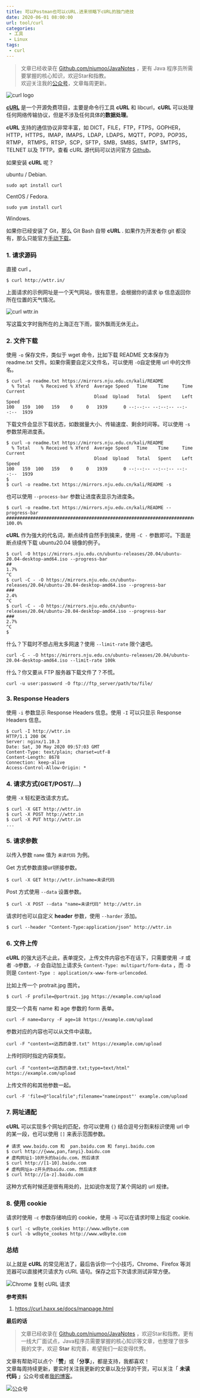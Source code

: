 ```yaml
---
title: 可以Postman也可以cURL.进来领略下cURL的独门绝技
date: 2020-06-01 08:00:00
url: tool/curl
categories:
 - 工具
 - Linux
tags:
 - curl
---
```


> 文章已经收录在 [Github.com/niumoo/JavaNotes](https://github.com/niumoo/JavaNotes) ，更有 Java 程序员所需要掌握的核心知识，欢迎Star和指教。  
> 欢迎关注我的[公众号](https://github.com/niumoo/JavaNotes#%E5%85%AC%E4%BC%97%E5%8F%B7)，文章每周更新。

![curl logo](https://cdn.jsdelivr.net/gh/niumoo/cdn-assets/2020/curl-logo.svg)



[**cURL**](https://curl.haxx.se/) 是一个开源免费项目，主要是命令行工具 **cURL** 和 libcurl，**cURL** 可以处理任何网络传输协议，但是不涉及任何具体的**数据处理**。

**cURL** 支持的通信协议非常丰富，如 DICT，FILE，FTP，FTPS，GOPHER，HTTP，HTTPS，IMAP，IMAPS，LDAP，LDAPS，MQTT，POP3，POP3S，RTMP， RTMPS，RTSP，SCP，SFTP，SMB，SMBS，SMTP，SMTPS，TELNET 以及 TFTP。查看 cURL 源代码可以访问官方 [Github](https://github.com/curl/curl)。

如果安装 **cURL** 呢？

ubuntu / Debian.

```shell
sudo apt install curl
```

CentOS / Fedora.

```shell
sudo yum install curl
```

Windows.

如果你已经安装了 Git，那么 Git Bash 自带 **cURL** . 如果作为开发者你 git 都没有，那么只能官方[手动下载](https://curl.haxx.se/download.html)。

### 1. 请求源码

直接 curl 。

```shell
$ curl http://wttr.in/
```

上面请求的示例网址是一个天气网站，很有意思，会根据你的请求 ip 信息返回你所在位置的天气情况。

![curl wttr.in](https://cdn.jsdelivr.net/gh/niumoo/cdn-assets/2020/image-20200530175034329.png)

写这篇文字时我所在的上海正在下雨，窗外飘雨无休无止。

### 2. 文件下载

使用 `-o` 保存文件，类似于 wget 命令，比如下载 README 文本保存为 readme.txt 文件。如果你需要自定义文件名，可以使用 `-O`自定使用 url 中的文件名。

```shell
$ curl -o readme.txt https://mirrors.nju.edu.cn/kali/README
  % Total    % Received % Xferd  Average Speed   Time    Time     Time  Current
                                 Dload  Upload   Total   Spent    Left  Speed
100   159  100   159    0     0   1939      0 --:--:-- --:--:-- --:--:--  1939
```

下载文件会显示下载状态，如数据量大小、传输速度、剩余时间等。可以使用 `-s` 参数禁用进度表。

```shell
$ curl -o readme.txt https://mirrors.nju.edu.cn/kali/README
  % Total    % Received % Xferd  Average Speed   Time    Time     Time  Current
                                 Dload  Upload   Total   Spent    Left  Speed
100   159  100   159    0     0   1939      0 --:--:-- --:--:-- --:--:--  1939
$ 
$ curl -o readme.txt https://mirrors.nju.edu.cn/kali/README -s
```
也可以使用 `--process-bar` 参数让进度表显示为进度条。
```shell
$ curl -o readme.txt https://mirrors.nju.edu.cn/kali/README --progress-bar
########################################################################################## 100.0%
```

**cURL** 作为强大的代名词，断点续传自然手到擒来，使用 `-C -` 参数即可。下面是断点续传下载 ubuntu20.04 镜像的例子。

```shell
$ curl -O https://mirrors.nju.edu.cn/ubuntu-releases/20.04/ubuntu-20.04-desktop-amd64.iso --progress-bar
##                                                                                               1.7%
^C
$ curl -C - -O https://mirrors.nju.edu.cn/ubuntu-releases/20.04/ubuntu-20.04-desktop-amd64.iso --progress-bar
###                                                                                              2.4%
^C
$ curl -C - -O https://mirrors.nju.edu.cn/ubuntu-releases/20.04/ubuntu-20.04-desktop-amd64.iso --progress-bar
###                                                                                               2.7%
^C
$ 
```

什么？下载时不想占用太多网速？使用 `--limit-rate` 限个速吧。

```shell
curl -C - -O https://mirrors.nju.edu.cn/ubuntu-releases/20.04/ubuntu-20.04-desktop-amd64.iso --limit-rate 100k
```

什么？你又要从 FTP 服务器下载文件了？不慌。

```shell
curl -u user:password -O ftp://ftp_server/path/to/file/
```

### 3.  Response Headers

使用 `-i` 参数显示 Response Headers 信息。使用 `-I` 可以只显示 Response Headers 信息。

```shell
$ curl -I http://wttr.in
HTTP/1.1 200 OK
Server: nginx/1.10.3
Date: Sat, 30 May 2020 09:57:03 GMT
Content-Type: text/plain; charset=utf-8
Content-Length: 8678
Connection: keep-alive
Access-Control-Allow-Origin: *
```

### 4. 请求方式(GET/POST/...)

使用 `-X` 轻松更改请求方式。

```shell
$ curl -X GET http://wttr.in
$ curl -X POST http://wttr.in
$ curl -X PUT http://wttr.in
...
```

### 5. 请求参数

以传入参数 `name`  值为 `未读代码` 为例。

Get 方式参数直接url拼接参数。

```shell
$ curl -X GET http://wttr.in?name=未读代码
```

Post 方式使用 `--data` 设置参数。

```shell
$ curl -X POST --data "name=未读代码" http://wttr.in
```

请求时也可以自定义 **header** 参数，使用 `--harder` 添加。

```shell
$ curl --header "Content-Type:application/json" http://wttr.in
```

### 6. 文件上传

**cURL** 的强大远不止此，表单提交，上传文件内容也不在话下，只需要使用 `-F`  或者 `-D`参数，`-F` 会自动加上请求头 `Content-Type: multipart/form-data` ，而 `-D` 则是 `Content-Type : application/x-www-form-urlencoded`.

比如上传一个 protrait.jpg 图片。

```shell
$ curl -F profile=@portrait.jpg https://example.com/upload
```

提交一个具有 name 和 age 参数的 form 表单。

```shell
curl -F name=Darcy -F age=18 https://example.com/upload
```

参数对应的内容也可以从文件中读取。

```shell
curl -F "content=<达西的身世.txt" https://example.com/upload
```

上传时同时指定内容类型。

```shell
curl -F "content=<达西的身世.txt;type=text/html" https://example.com/upload
```

上传文件的和其他参数一起。

```shell
curl -F 'file=@"localfile";filename="nameinpost"' example.com/upload
```

### 7. 网址通配

**cURL** 可以实现多个网址的匹配，你可以使用 `{}` 结合逗号分割来标识使用 url 中的某一段，也可以使用 `[]` 来表示范围参数。

```shell
# 请求 www.baidu.com 和  pan.baidu.com 和 fanyi.baidu.com
$ curl http://{www,pan,fanyi}.baidu.com
# 虚构网址1-10开头的baidu.com，然后请求
$ curl http://[1-10].baidu.com
# 虚构网址a-z开头的baidu.com，然后请求
$ curl http://[a-z].baidu.com
```

这种方式有时候还是很有用处的，比如说你发现了某个网站的 url 规律。

### 8. 使用 cookie

请求时使用 `-c` 参数存储响应的 cookie，使用 `-b` 可以在请求时带上指定 cookie.

```shell
$ curl -c wdbyte_cookies http://www.wdbyte.com
$ curl -b wdbyte_cookes http://www.wdbyte.com
```

### 总结

以上就是 **cURL** 的常见用法了，最后告诉你一个小技巧，Chrome、Firefox 等浏览器可以直接拷贝请求为 cURL 语句。保存之后下次请求测试非常方便。

![Chrome 复制 cURL 请求](https://cdn.jsdelivr.net/gh/niumoo/cdn-assets/2020/image-20200531151839505.png)


**参考资料**

1. https://curl.haxx.se/docs/manpage.html

**最后的话**

>文章已经收录在 [Github.com/niumoo/JavaNotes](https://github.com/niumoo/JavaNotes) ，欢迎Star和指教。更有一线大厂面试点，Java程序员需要掌握的核心知识等文章，也整理了很多我的文字，欢迎 **Star** 和完善，希望我们一起变得优秀。

文章有帮助可以点个「**赞**」或「**分享**」，都是支持，我都喜欢！  
文章每周持续更新，要实时关注我更新的文章以及分享的干货，可以关注「 **未读代码** 」公众号或者[我的博客](https://www.wdbyte.com/)。

![公众号](https://cdn.jsdelivr.net/gh/niumoo/cdn-assets@439f6a5f6bd130e2aec56f3527656d6edb487b91/webinfo/weixin-public.jpg)
